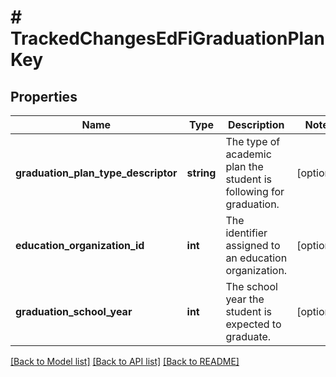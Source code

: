 # # TrackedChangesEdFiGraduationPlanKey

## Properties

Name | Type | Description | Notes
------------ | ------------- | ------------- | -------------
**graduation_plan_type_descriptor** | **string** | The type of academic plan the student is following for graduation. | [optional]
**education_organization_id** | **int** | The identifier assigned to an education organization. | [optional]
**graduation_school_year** | **int** | The school year the student is expected to graduate. | [optional]

[[Back to Model list]](../../README.md#models) [[Back to API list]](../../README.md#endpoints) [[Back to README]](../../README.md)
